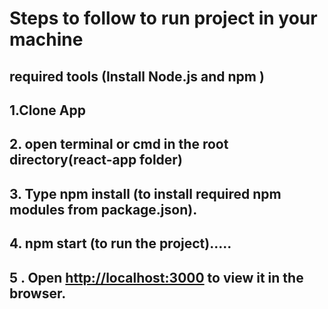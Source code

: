 
# Steps to follow to run project in your machine

## required tools (Install Node.js and npm ) 
## 1.Clone App
## 2. open terminal or cmd in the root directory(react-app folder)
## 3. Type npm install (to install required npm modules from package.json).
## 4. npm start (to run the project).....
## 5 . Open [http://localhost:3000](http://localhost:3000) to view it in the browser.
